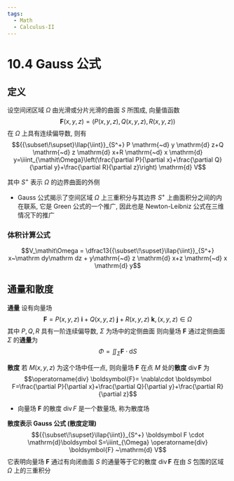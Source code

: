 ```yaml
---
tags:
  - Math
  - Calculus-II
---
```

10.4 Gauss 公式
===
## 定义
设空间闭区域 $\mathit\Omega$ 由光滑或分片光滑的曲面 $S$ 所围成, 向量值函数
$$\boldsymbol F(x,y,z) = \big(P(x,y,z), Q(x,y,z),R(x,y,z)\big)$$
在 $\mathit\Omega$ 上具有连续偏导数, 则有
$${{\subset\!\supset}\llap{\iint}}_{S^+} P \mathrm{~d} y \mathrm{d} z+Q \mathrm{~d} z \mathrm{d} x+R \mathrm{~d} x \mathrm{d} y=\iiint_{\mathit\Omega}\left(\frac{\partial P}{\partial x}+\frac{\partial Q}{\partial y}+\frac{\partial R}{\partial z}\right) \mathrm{d} V$$

其中 $S^+$ 表示 $\mathit\Omega$ 的边界曲面的外侧

- Gauss 公式揭示了空间区域 $\mathit\Omega$ 上三重积分与其边界 $S^+$ 上曲面积分之间的内在联系, 它是 Green 公式的一个推广, 因此也是 Newton-Leibniz 公式在三维情况下的推广

### 体积计算公式
$$V_\mathit\Omega = \dfrac13{{\subset\!\supset}\llap{\iint}}_{S^+} x~\mathrm dy\mathrm dz + y\mathrm{~d} z \mathrm{d} x+z \mathrm{~d} x \mathrm{d} y$$
## 通量和散度
**通量**
设有向量场
$$\boldsymbol{F}=P(x, y, z)~\boldsymbol{i}+Q(x, y, z)~\boldsymbol{j}+R(x, y, z)~\boldsymbol{k},(x, y, z) \in \mathit\Omega$$
其中 $P,Q,R$ 具有一阶连续偏导数, $\mathit\Sigma$ 为场中的定侧曲面
则向量场 $\boldsymbol F$ 通过定侧曲面 $\mathit\Sigma$ 的**通量**为
$$\mathit\Phi=\iint_{\mathit\Sigma} \boldsymbol{F} \cdot \mathrm{d} S$$

**散度**
若 $M(x,y,z)$ 为这个场中任一点, 则向量场 $\boldsymbol F$ 在点 $M$ 处的**散度** $\operatorname{div}\boldsymbol F$ 为
$$\operatorname{div} \boldsymbol{F}= \nabla\cdot \boldsymbol F=\frac{\partial P}{\partial x}+\frac{\partial Q}{\partial y}+\frac{\partial R}{\partial z}$$
- 向量场 $\boldsymbol F$ 的散度 $\operatorname{div} F$ 是一个数量场, 称为散度场

**散度表示 Gauss 公式 (散度定理)**
$${{\subset\!\supset}\llap{\iint}}_{S^+} \boldsymbol F \cdot \mathrm{d}\boldsymbol S=\iiint_{\Omega} \operatorname{div} \boldsymbol{F} ~\mathrm{d} V$$
它表明向量场 $\boldsymbol F$ 通过有向闭曲面 $S$ 的通量等于它的散度 $\operatorname{div}\boldsymbol F$ 在由 $S$ 包围的区域 $\mathit\Omega$ 上的三重积分